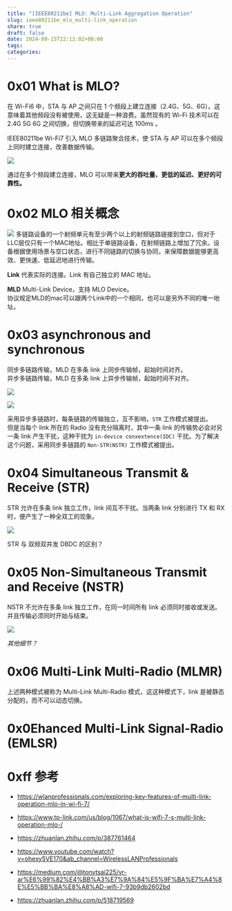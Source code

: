 ```yaml
---
title: "[IEEE80211be] MLO: Multi-Link Aggregation Operation"
slug: ieee80211be_mlo_multi-link_operation
share: true
draft: false
date: 2024-09-15T22:12:02+08:00
tags: 
categories:
---
```

# 0x01 What is MLO?

在 Wi-Fi6 中，STA 与 AP 之间只在 1 个频段上建立连接（2.4G、5G、6G）。这意味着其他频段没有被使用，这无疑是一种浪费。虽然现有的 Wi-Fi 技术可以在 2.4G 5G 6G 之间切换，但切换带来的延迟可达 100ms 。<br>

IEEE80211be Wi-Fi7 引入 MLO 多链路聚合技术，使 STA 与 AP 可以在多个频段上同时建立连接，改善数据传输。<br> 

![](https://img.jaxwang.top/2024/09/72ffdf6f9a6e7d2fca6f18df793211ca.png)

通过在多个频段建立连接，MLO 可以带来**更大的吞吐量、更低的延迟、更好的可靠性。**<br>


# 0x02 MLO 相关概念

![](https://img.jaxwang.top/2024/09/0ab4ca892433da3b57a775822c26d5c3.png)
多链路设备的一个射频单元有至少两个以上的射频链路链接到空口，但对于LLC层仅只有一个MAC地址。相比于单链路设备，在射频链路上增加了冗余。设备根据使用场景与空口状态，进行不同链路的切换与协同，来保障数据能够更高效、更快速、低延迟地进行传输。


**Link**
代表实际的连接。Link 有自己独立的 MAC 地址。

**MLD**
Multi-Link Device，支持 MLO Device。<br>
协议规定MLD的mac可以跟两个Link中的一个相同，也可以是另外不同的唯一地址。


# 0x03 asynchronous and synchronous

同步多链路传输，MLD 在多条 link 上同步传输帧，起始时间对齐。<br>
异步多链路传输，MLD 在多条 link 上异步传输帧，起始时间不对齐。

![](https://img.jaxwang.top/2024/09/a094dc352d15db23469ab8eb358b470e.png)

![](https://img.jaxwang.top/2024/09/fdb1f9b0da76c5e0e671808954a29615.png)

采用异步多链路时，每条链路的传输独立，互不影响，`STR` 工作模式被提出。<br>
但是当每个 link 所在的 Radio 没有充分隔离时，其中一条 link 的传输势必会对另一条 link 产生干扰，这种干扰为 `in-device conxextence(IDC)` 干扰。为了解决这个问题，采用同步多链路的 `Non-STR(NSTR)` 工作模式被提出。


# 0x04 Simultaneous Transmit & Receive (STR)

STR 允许在多条 link 独立工作，link 间互不干扰。当两条 link 分别进行 TX 和 RX 时，便产生了一种全双工的现象。

![](https://img.jaxwang.top/2024/09/49847998f28024848cc378c191c9b0d2.png)

STR 与 双频双并发 DBDC 的区别？

# 0x05 Non-Simultaneous Transmit and Receive (NSTR)

NSTR 不允许在多条 link 独立工作，在同一时间所有 link 必须同时接收或发送。并且传输必须同时开始与结束。

![](https://img.jaxwang.top/2024/09/ec2c3f8966f9a4c02fdb4f9b59743922.png)

*其他细节？*


# 0x06 Multi-Link Multi-Radio (MLMR)

上述两种模式被称为 Multi-Link Multi-Radio 模式，这这种模式下，link 是被静态分配的，而不可以动态切换。<br>

# 0x0Ehanced Multi-Link Signal-Radio (EMLSR)


# 0xff 参考

* https://wlanprofessionals.com/exploring-key-features-of-multi-link-operation-mlo-in-wi-fi-7/
* https://www.tp-link.com/us/blog/1067/what-is-wifi-7-s-multi-link-operation-mlo-/

* https://zhuanlan.zhihu.com/p/387761464
* https://www.youtube.com/watch?v=ohexy5VE170&ab_channel=WirelessLANProfessionals
* https://medium.com/@tonytsai225/vr-ar%E6%99%82%E4%BB%A3%E7%9A%84%E5%9F%BA%E7%A4%8E%E5%BB%BA%E8%A8%AD-wifi-7-93b9db2602bd
* https://zhuanlan.zhihu.com/p/518719569